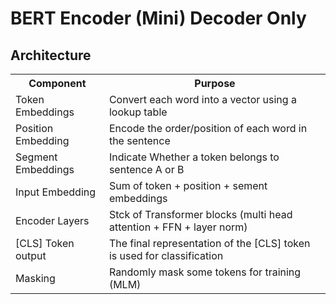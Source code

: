 # BERT Encoder (Mini) Decoder Only

## Architecture

<table>
    <tr>
        <th>Component</th>
        <th>Purpose</th>
    </tr>
    <tr>
        <td>Token Embeddings</td>
        <td>Convert each word into a vector using a lookup table</td>
    </tr>
    <tr>
        <td>Position Embedding</td>
        <td>Encode the order/position of each word in the sentence</td>
    </tr>
    <tr>
        <td>Segment Embeddings</td>
        <td>Indicate Whether a token belongs to sentence A or B</td>
    </tr>
    <tr>
        <td>Input Embedding</td>
        <td>Sum of token + position + sement embeddings</td>
    </tr>
    <tr>
        <td>Encoder Layers</td>
        <td>Stck of Transformer blocks (multi head attention + FFN + layer norm)</td>
    </tr>
    <tr>
        <td>[CLS] Token output</td>
        <td>The final representation of the [CLS] token is used for classification</td>
    </tr>
    <tr>
        <td>Masking</td>
        <td>Randomly mask some tokens for training (MLM)</td>
    </tr>
</table>
